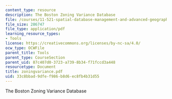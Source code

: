 ```yaml
---
content_type: resource
description: The Boston Zoning Variance Database
file: /courses/11-521-spatial-database-management-and-advanced-geographic-information-systems-spring-2003/33c8bbad9dfef986b8d6ec8fb4b31d55_zoningvariance.pdf
file_size: 286747
file_type: application/pdf
learning_resource_types:
- Tools
license: https://creativecommons.org/licenses/by-nc-sa/4.0/
ocw_type: OCWFile
parent_title: Tools
parent_type: CourseSection
parent_uid: 87c407d0-3723-a739-8b34-f71fccd3a448
resourcetype: Document
title: zoningvariance.pdf
uid: 33c8bbad-9dfe-f986-b8d6-ec8fb4b31d55
---
```

The Boston Zoning Variance Database